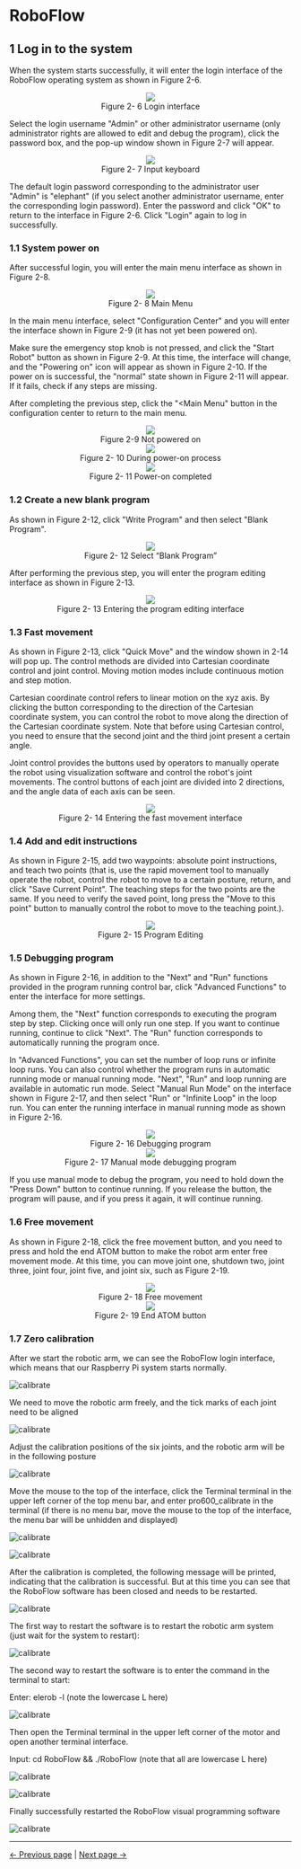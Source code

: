 # RoboFlow



## 1 Log in to the system

When the system starts successfully, it will enter the login interface of the RoboFlow operating system as shown in Figure 2-6.

<div align=center><img src="../resources/2-serialproduct/myCobot Pro 600/Chinese/Drawing 29.png"></div>

<center>Figure 2- 6 Login interface</center>

Select the login username "Admin" or other administrator username (only administrator rights are allowed to edit and debug the program), click the password box, and the pop-up window shown in Figure 2-7 will appear.

<div align=center><img src="../resources/2-serialproduct/myCobot Pro 600/Chinese/Drawing 30.png"></div>

<center>Figure 2- 7 Input keyboard</center>

The default login password corresponding to the administrator user "Admin" is "elephant" (if you select another administrator username, enter the corresponding login password). Enter the password and click "OK" to return to the interface in Figure 2-6. Click "Login" again to log in successfully.

### 1.1 System power on

After successful login, you will enter the main menu interface as shown in Figure 2-8.

<div align=center><img src="../resources/2-serialproduct/myCobot Pro 600/Chinese/Drawing 31.png"></div>

<center>Figure 2- 8 Main Menu</center>

In the main menu interface, select "Configuration Center" and you will enter the interface shown in Figure 2-9 (it has not yet been powered on).

Make sure the emergency stop knob is not pressed, and click the "Start Robot" button as shown in Figure 2-9. At this time, the interface will change, and the "Powering on" icon will appear as shown in Figure 2-10. If the power on is successful, the "normal" state shown in Figure 2-11 will appear. If it fails, check if any steps are missing.

After completing the previous step, click the "<Main Menu" button in the configuration center to return to the main menu.

<div align=center><img src="../resources/2-serialproduct/myCobot Pro 600/Chinese/Drawing 32.png"></div>

<center>Figure 2-9 Not powered on</center>

<div align=center><img src="../resources/2-serialproduct/myCobot Pro 600/Chinese/Drawing 33.png"></div>

<center>Figure 2- 10 During power-on process</center>

<div align=center><img src="../resources/2-serialproduct/myCobot Pro 600/Chinese/Drawing 34.png"></div>

<center>Figure 2- 11 Power-on completed</center>

### 1.2 Create a new blank program

As shown in Figure 2-12, click "Write Program" and then select "Blank Program".

<div align=center><img src="../resources/2-serialproduct/myCobot Pro 600/Chinese/Drawing 35.png"></div>

<center>Figure 2- 12 Select “Blank Program”</center>

After performing the previous step, you will enter the program editing interface as shown in Figure 2-13.

<div align=center><img src="../resources/2-serialproduct/myCobot Pro 600/Chinese/Drawing 36.png"></div>

<center>Figure 2- 13 Entering the program editing interface</center>

### 1.3 Fast movement

As shown in Figure 2-13, click "Quick Move" and the window shown in 2-14 will pop up. The control methods are divided into Cartesian coordinate control and joint control. Moving motion modes include continuous motion and step motion.

Cartesian coordinate control refers to linear motion on the xyz axis. By clicking the button corresponding to the direction of the Cartesian coordinate system, you can control the robot to move along the direction of the Cartesian coordinate system. Note that before using Cartesian control, you need to ensure that the second joint and the third joint present a certain angle.

Joint control provides the buttons used by operators to manually operate the robot using visualization software and control the robot's joint movements. The control buttons of each joint are divided into 2 directions, and the angle data of each axis can be seen.

<div align=center><img src="../resources/2-serialproduct/myCobot Pro 600/Chinese/Drawing 37.png"></div>

<center>Figure 2- 14 Entering the fast movement interface</center>

### 1.4 Add and edit instructions

As shown in Figure 2-15, add two waypoints: absolute point instructions, and teach two points (that is, use the rapid movement tool to manually operate the robot, control the robot to move to a certain posture, return, and click "Save Current Point". The teaching steps for the two points are the same. If you need to verify the saved point, long press the "Move to this point" button to manually control the robot to move to the teaching point.).  

<div align=center><img src="../resources/2-serialproduct/myCobot Pro 600/Chinese/Drawing 38.png"></div>

<center>Figure 2- 15 Program Editing</center>

### 1.5 Debugging program

As shown in Figure 2-16, in addition to the "Next" and "Run" functions provided in the program running control bar, click "Advanced Functions" to enter the interface for more settings.

Among them, the "Next" function corresponds to executing the program step by step. Clicking once will only run one step. If you want to continue running, continue to click "Next". The "Run" function corresponds to automatically running the program once.

In "Advanced Functions", you can set the number of loop runs or infinite loop runs. You can also control whether the program runs in automatic running mode or manual running mode. "Next", "Run" and loop running are available in automatic run mode. Select "Manual Run Mode" on the interface shown in Figure 2-17, and then select "Run" or "Infinite Loop" in the loop run. You can enter the running interface in manual running mode as shown in Figure 2-16.

<div align=center><img src="../resources/2-serialproduct/myCobot Pro 600/Chinese/Drawing 42.png"></div>

<center>Figure 2- 16 Debugging program</center>

<div align=center><img src="../resources/2-serialproduct/myCobot Pro 600/Chinese/Drawing 43.png"></div>

<center>Figure 2- 17 Manual mode debugging program</center>

If you use manual mode to debug the program, you need to hold down the "Press Down" button to continue running. If you release the button, the program will pause, and if you press it again, it will continue running.

### 1.6 Free movement

As shown in Figure 2-18, click the free movement button, and you need to press and hold the end ATOM button to make the robot arm enter free movement mode. At this time, you can move joint one, shutdown two, joint three, joint four, joint five, and joint six, such as Figure 2-19.

<div align=center><img src="../resources/2-serialproduct/myCobot Pro 600/Chinese/Drawing 44.png"></div>

<center>Figure 2- 18 Free movement</center>

<div align=center><img src="../resources/2-serialproduct/myCobot Pro 600/Chinese/机械臂末端图.png"></div>

<center>Figure 2- 19 End ATOM button</center>

### 1.7 Zero calibration

After we start the robotic arm, we can see the RoboFlow login interface, which means that our Raspberry Pi system starts normally.

![calibrate](../resources/2-serialproduct/myCobot%20Pro%20600/Chinese/calibrate1.png)

We need to move the robotic arm freely, and the tick marks of each joint need to be aligned

![calibrate](../resources/2-serialproduct/myCobot%20Pro%20600/Chinese/calibrate1.jpg)

Adjust the calibration positions of the six joints, and the robotic arm will be in the following posture

![calibrate](../resources/2-serialproduct/myCobot%20Pro%20600/Chinese/calibrate2.jpg)

Move the mouse to the top of the interface, click the Terminal terminal in the upper left corner of the top menu bar, and enter pro600_calibrate in the terminal (if there is no menu bar, move the mouse to the top of the interface, the menu bar will be unhidden and displayed)

![calibrate](../resources/2-serialproduct/myCobot%20Pro%20600/Chinese/calibrate10.png)

![calibrate](../resources/2-serialproduct/myCobot%20Pro%20600/Chinese/calibrate2.png)

After the calibration is completed, the following message will be printed, indicating that the calibration is successful. But at this time you can see that the RoboFlow software has been closed and needs to be restarted.

![calibrate](../resources/2-serialproduct/myCobot%20Pro%20600/Chinese/calibrate3.png)

The first way to restart the software is to restart the robotic arm system (just wait for the system to restart):

![calibrate](../resources/2-serialproduct/myCobot%20Pro%20600/Chinese/calibrate9.png)

The second way to restart the software is to enter the command in the terminal to start:

Enter: elerob -l (note the lowercase L here)

![calibrate](../resources/2-serialproduct/myCobot%20Pro%20600/Chinese/calibrate5.png)

Then open the Terminal terminal in the upper left corner of the motor and open another terminal interface.

Input: cd RoboFlow && ./RoboFlow (note that all are lowercase L here)

![calibrate](../resources/2-serialproduct/myCobot%20Pro%20600/Chinese/calibrate10.png)

![calibrate](../resources/2-serialproduct/myCobot%20Pro%20600/Chinese/calibrate7.png)

Finally successfully restarted the RoboFlow visual programming software

![calibrate](../resources/2-serialproduct/myCobot%20Pro%20600/Chinese/calibrate8.png)

---
[← Previous page](./5-BasicApplication.md) | [Next page → ](../6-SDKDevelopment/6-SDKDevelopment.md)